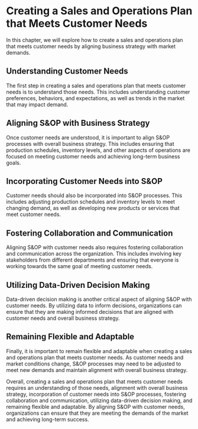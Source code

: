 Creating a Sales and Operations Plan that Meets Customer Needs
==============================================================================================================

In this chapter, we will explore how to create a sales and operations plan that meets customer needs by aligning business strategy with market demands.

Understanding Customer Needs
----------------------------

The first step in creating a sales and operations plan that meets customer needs is to understand those needs. This includes understanding customer preferences, behaviors, and expectations, as well as trends in the market that may impact demand.

Aligning S\&OP with Business Strategy
-------------------------------------

Once customer needs are understood, it is important to align S\&OP processes with overall business strategy. This includes ensuring that production schedules, inventory levels, and other aspects of operations are focused on meeting customer needs and achieving long-term business goals.

Incorporating Customer Needs into S\&OP
---------------------------------------

Customer needs should also be incorporated into S\&OP processes. This includes adjusting production schedules and inventory levels to meet changing demand, as well as developing new products or services that meet customer needs.

Fostering Collaboration and Communication
-----------------------------------------

Aligning S\&OP with customer needs also requires fostering collaboration and communication across the organization. This includes involving key stakeholders from different departments and ensuring that everyone is working towards the same goal of meeting customer needs.

Utilizing Data-Driven Decision Making
-------------------------------------

Data-driven decision making is another critical aspect of aligning S\&OP with customer needs. By utilizing data to inform decisions, organizations can ensure that they are making informed decisions that are aligned with customer needs and overall business strategy.

Remaining Flexible and Adaptable
--------------------------------

Finally, it is important to remain flexible and adaptable when creating a sales and operations plan that meets customer needs. As customer needs and market conditions change, S\&OP processes may need to be adjusted to meet new demands and maintain alignment with overall business strategy.

Overall, creating a sales and operations plan that meets customer needs requires an understanding of those needs, alignment with overall business strategy, incorporation of customer needs into S\&OP processes, fostering collaboration and communication, utilizing data-driven decision making, and remaining flexible and adaptable. By aligning S\&OP with customer needs, organizations can ensure that they are meeting the demands of the market and achieving long-term success.
